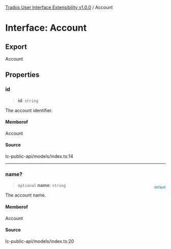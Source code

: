 [Trados User Interface Extensibility v1.0.0](../wiki/globals) / Account

# Interface: Account

## Export

Account

## Properties

### id

> **id**: `string`

The account identifier.

#### Memberof

Account

#### Source

lc-public-api/models/index.ts:14

***

### name?

> `optional` **name**: `string`

<div style="display:inline; float:right; color:#008080; margin-top:-23px; font-size:11px">default</div><div style="display: inline;">The account name.</div>

#### Memberof

Account

#### Source

lc-public-api/models/index.ts:20
